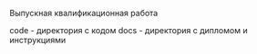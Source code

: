 Выпускная квалификационная работа

code - директория с кодом
docs - директория с дипломом и инструкциями
